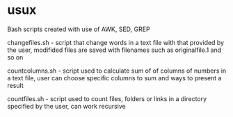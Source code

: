 # usux
Bash scripts created with use of AWK, SED, GREP

changefiles.sh - script that change words in a text file with that provided by the user,
                 modifided files are saved with filenames such as originalfile.1 and so on
                 
countcolumns.sh - script used to calculate sum of of columns of numbers in a text file,
                  user can choose specific columns to sum and ways to present a result
                  
countfiles.sh - script used to count files, folders or links in a directory specified by the user,
                can work recursive
